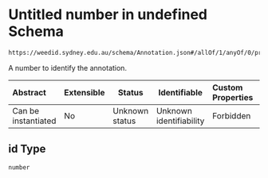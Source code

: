 # Untitled number in undefined Schema

```txt
https://weedid.sydney.edu.au/schema/Annotation.json#/allOf/1/anyOf/0/properties/id
```

A number to identify the annotation.


| Abstract            | Extensible | Status         | Identifiable            | Custom Properties | Additional Properties | Access Restrictions | Defined In                                                                    |
| :------------------ | ---------- | -------------- | ----------------------- | :---------------- | --------------------- | ------------------- | ----------------------------------------------------------------------------- |
| Can be instantiated | No         | Unknown status | Unknown identifiability | Forbidden         | Allowed               | none                | [Annotation.schema.json\*](out/Annotation.schema.json "open original schema") |

## id Type

`number`
